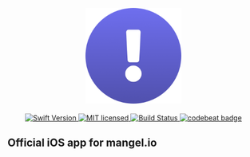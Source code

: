 
<p align="center">
	<img width=192px src="Images/icon/unspaced.png" /><br><br>
	<a href="https://swift.org">
		<img alt="Swift Version" src="https://img.shields.io/badge/swift-5.0-orange.svg" />
	</a>
	<a href="./LICENSE">
		<img alt="MIT licensed" src="https://img.shields.io/badge/license-MIT-blue.svg" />
	</a>
	<a href="https://travis-ci.org/mangelio/iOS">
		<img alt="Build Status" src="https://travis-ci.org/mangelio/iOS.svg?branch=master" />
	</a>
	<a href="https://codebeat.co/projects/github-com-mangelio-ios-master">
		<img alt="codebeat badge" src="https://codebeat.co/badges/a651d4d8-5be3-4341-89ff-aff9c78d9d13" />
	</a>
</p>

## Official iOS app for mangel.io
